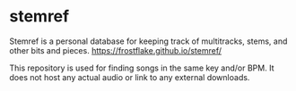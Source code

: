 # stemref
Stemref is a personal database for keeping track of multitracks, stems, and other bits and pieces.
https://frostflake.github.io/stemref/

This repository is used for finding songs in the same key and/or BPM. It does not host any actual audio or link to any external downloads.